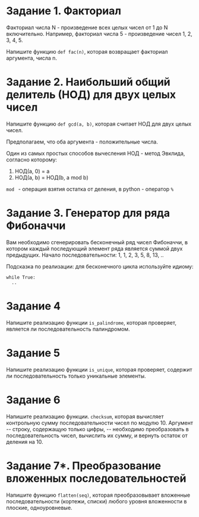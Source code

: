 # Задание 1. Факториал

Факториал числа N - произведение всех целых чисел от 1 до N включительно. Например, факториал числа 5 - произведение чисел 1, 2, 3, 4, 5.

Напишите функцию `def fac(n)`, которая возвращает факториал аргумента, числа n.

# Задание 2. Наибольший общий делитель (НОД) для двух целых чисел

Напишите функцию `def gcd(a, b)`, которая считает НОД для двух целых чисел. 

Предполагаем, что оба аргумента - положительные числа.

Один из самых простых способов вычесления НОД - метод Эвклида, согласно которому:

 1. НОД(a, 0) = a
2. НОД(a, b) = НОД(b, a mod b)

`mod ` - операция взятия остатка от деления, в python - оператор `%`

# Задание 3. Генератор для ряда Фибоначчи

Вам необходимо сгенерировать бесконечный ряд чисел Фибоначчи, в котором каждый последующий элемент ряда является суммой двух предыдущих. Начало последовательности: 1, 1, 2, 3, 5, 8, 13, ..

Подсказка по реализации: для бесконечного цикла используйте идиому:

    while True:
      ..

# Задание 4
Напишите реализацию функции ```is_palindrome```, которая проверяет, является ли последовательность палиндромом.

# Задание 5
Напишите реализацию функции ```is_unique```, которая проверяет, содержит ли последовательность только уникальные элементы.

# Задание 6
Напишите реализацию функции. ```checksum```, которая вычисляет контрольную сумму последовательности чисел по модулю 10. Аргумент -- строку, содержащую только цифры, -- необходимо преобразовать в последовательность чисел, вычислить их сумму, и вернуть остаток от деления на 10.

# Задание 7*. Преобразование вложенных последовательностей

Напишите функцию `flatten(seq)`, которая преобразовывает вложенные последовательности (кортежи, списки) любого уровня вложенности в плоские, одноуровневые.